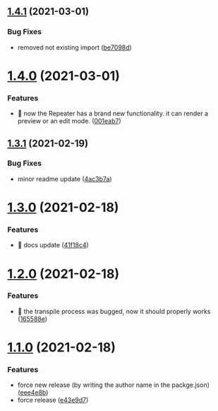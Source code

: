 ## [1.4.1](https://github.com/Lincerossa/form-one/compare/v1.4.0...v1.4.1) (2021-03-01)


### Bug Fixes

* removed not existing import ([be7098d](https://github.com/Lincerossa/form-one/commit/be7098d8cb081beb83721853ea741f16963ab28c))

# [1.4.0](https://github.com/Lincerossa/form-one/compare/v1.3.1...v1.4.0) (2021-03-01)


### Features

* 🚀 now the Repeater has a brand new functionality. it can render a preview or an edit mode. ([001eab7](https://github.com/Lincerossa/form-one/commit/001eab7b9ad4f16b7afde2c8126080134d9cdbdd))

## [1.3.1](https://github.com/Lincerossa/form-one/compare/v1.3.0...v1.3.1) (2021-02-19)


### Bug Fixes

* minor readme update ([4ac3b7a](https://github.com/Lincerossa/form-one/commit/4ac3b7af3005af73b2bb4d9d9d46295bad4279f8))

# [1.3.0](https://github.com/Lincerossa/form-one/compare/v1.2.0...v1.3.0) (2021-02-18)


### Features

* 📖 docs update ([41f18c4](https://github.com/Lincerossa/form-one/commit/41f18c49b8e32e2468f85280c9c13b84207ce7c9))

# [1.2.0](https://github.com/Lincerossa/form-one/compare/v1.1.0...v1.2.0) (2021-02-18)


### Features

* 🐞 the transpile process was bugged, now it should properly works ([165588e](https://github.com/Lincerossa/form-one/commit/165588e7d30c937c03a7ebb1b7ce7365240e7350))

# [1.1.0](https://github.com/Lincerossa/form-one/compare/v1.0.0...v1.1.0) (2021-02-18)


### Features

* force new release (by writing the author name in the packge.json) ([eee4e8b](https://github.com/Lincerossa/form-one/commit/eee4e8bf1cf330f2153db03af7f0ae381a249739))
* force release ([e43e9d7](https://github.com/Lincerossa/form-one/commit/e43e9d740cd7647cd45e094c313a0d829ced29aa))
